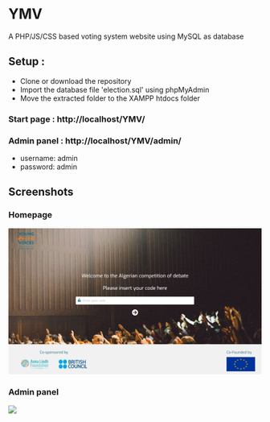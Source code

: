 # YMV
A PHP/JS/CSS based voting system website using MySQL as database

## Setup :

* Clone or download the repository
* Import the database file 'election.sql' using phpMyAdmin
* Move the extracted folder to the XAMPP htdocs folder

### Start page : http://localhost/YMV/
### Admin panel : http://localhost/YMV/admin/ 
 * username: admin 
 * password: admin
 
 ## Screenshots

### Homepage
![](gui/homepage.png)

### Admin panel
![](interfaces/admin_panel.png)

